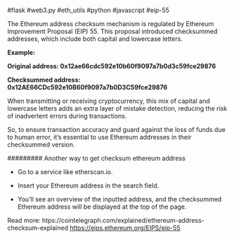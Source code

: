 #flask #web3.py #eth_utils #python #javascript #eip-55

The Ethereum address checksum mechanism is regulated by Ethereum Improvement Proposal (EIP) 55. This proposal introduced checksummed addresses, which include both capital and lowercase letters. 

**Example:**

**Original address: 0x12ae66cdc592e10b60f9097a7b0d3c59fce29876**

**Checksummed address: 0x12AE66CDc592e10B60f9097a7b0D3C59fce29876**

When transmitting or receiving cryptocurrency, this mix of capital and lowercase letters adds an extra layer of mistake detection, reducing the risk of inadvertent errors during transactions. 

So, to ensure transaction accuracy and guard against the loss of funds due to human error, it’s essential to use Ethereum addresses in their checksummed version.

#########
Another way to get checksum ethereum address

- Go to a service like etherscan.io.

- Insert your Ethereum address in the search field.

- You’ll see an overview of the inputted address, and the checksummed Ethereum address will be displayed at the top of the page.


Read more:
htps://cointelegraph.com/explained/ethereum-address-checksum-explained
https://eips.ethereum.org/EIPS/eip-55

